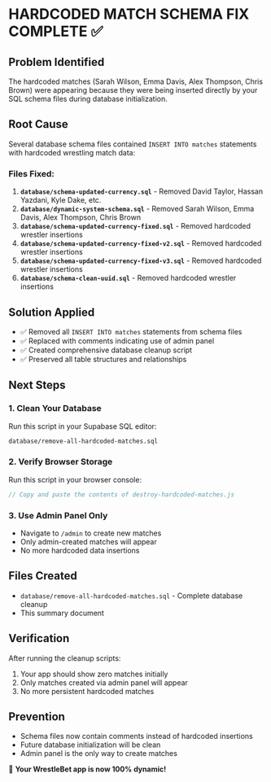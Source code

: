# HARDCODED MATCH SCHEMA FIX COMPLETE ✅

## Problem Identified
The hardcoded matches (Sarah Wilson, Emma Davis, Alex Thompson, Chris Brown) were appearing because they were being inserted directly by your SQL schema files during database initialization.

## Root Cause
Several database schema files contained `INSERT INTO matches` statements with hardcoded wrestling match data:

### Files Fixed:
1. **`database/schema-updated-currency.sql`** - Removed David Taylor, Hassan Yazdani, Kyle Dake, etc.
2. **`database/dynamic-system-schema.sql`** - Removed Sarah Wilson, Emma Davis, Alex Thompson, Chris Brown
3. **`database/schema-updated-currency-fixed.sql`** - Removed hardcoded wrestler insertions
4. **`database/schema-updated-currency-fixed-v2.sql`** - Removed hardcoded wrestler insertions  
5. **`database/schema-updated-currency-fixed-v3.sql`** - Removed hardcoded wrestler insertions
6. **`database/schema-clean-uuid.sql`** - Removed hardcoded wrestler insertions

## Solution Applied
- ✅ Removed all `INSERT INTO matches` statements from schema files
- ✅ Replaced with comments indicating use of admin panel
- ✅ Created comprehensive database cleanup script
- ✅ Preserved all table structures and relationships

## Next Steps

### 1. Clean Your Database
Run this script in your Supabase SQL editor:
```bash
database/remove-all-hardcoded-matches.sql
```

### 2. Verify Browser Storage
Run this script in your browser console:
```javascript
// Copy and paste the contents of destroy-hardcoded-matches.js
```

### 3. Use Admin Panel Only
- Navigate to `/admin` to create new matches
- Only admin-created matches will appear
- No more hardcoded data insertions

## Files Created
- `database/remove-all-hardcoded-matches.sql` - Complete database cleanup
- This summary document

## Verification
After running the cleanup scripts:
1. Your app should show zero matches initially
2. Only matches created via admin panel will appear
3. No more persistent hardcoded matches

## Prevention
- Schema files now contain comments instead of hardcoded insertions
- Future database initialization will be clean
- Admin panel is the only way to create matches

🎯 **Your WrestleBet app is now 100% dynamic!**
